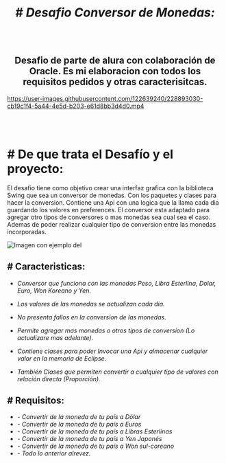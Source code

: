 <h1 align="center"><em> # Desafio Conversor de Monedas: </em></h1> 

<br></br> 

<h2 align="center"> Desafio de parte de alura con colaboración de Oracle. Es mi elaboracion con todos los requisitos pedidos y otras caracterisitcas. </h3> 

   https://user-images.githubusercontent.com/122639240/228893030-cb19c1f4-5a44-4e5d-b203-e61d8bb3d4d0.mp4
 
 <br></br> 


# **# De que trata el Desafío y el proyecto:**

El desafio tiene como objetivo crear una interfaz grafica con la biblioteca Swing que sea un conversor de monedas. 
Con los paquetes y clases para hacer la conversion. Contiene una Api con una logica que la llama cada dia guardando los valores en preferences.
El conversor esta adaptado para agregar otro tipos de conversores o mas monedas sea cual sea el caso. Ademas de poder realizar cualquier tipo de conversion entre las monedas incorporadas.

![Imagen con ejemplo del ](https://user-images.githubusercontent.com/122639240/228410349-63526527-e7a4-4e19-be72-4f4221a1a7d7.png)

## # Caracteristicas:
*  *Conversor que funciona con las monedas Peso, Libra Esterlina, Dolar, Euro, Won Koreano y Yen.*

*  *Los valores de las monedas se actualizan cada dia.*

*  *No presenta fallos en la conversion de las monedas.*

*  *Permite agregar mas monedas o otros tipos de conversion (Lo actualizare mas adelante).*

*  *Contiene clases para poder Invocar una Api y almacenar cualquier valor en la memoria de Eclipse.*

*  *También Clases que permiten convertir a cualquier tipo de valores con relación directa (Proporción).* 

## # Requisitos:
 
   * *- Convertir de la moneda de tu país a Dólar*
   * *- Convertir de la moneda de tu país  a Euros*
   * *- Convertir de la moneda de tu país  a Libras Esterlinas*
   * *- Convertir de la moneda de tu país  a Yen Japonés*
   * *- Convertir de la moneda de tu país  a Won sul-coreano*
   * *- Todo lo anterior alrevez.*


